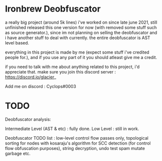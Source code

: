 # Ironbrew Deobfuscator

a really big project (around 5k lines) i've worked on since late june 2021, still unfinished
released this one version for now (with removed some stuff such as source generator.), since im not planning on selling the deobfuscator and i have another stuff to deal with currently.
the entire deobfuscator is AST level based.

everything in this project is made by me (expect some stuff i've credited people for.), and if you use any part of it you should atleast give me a credit.

if you need to talk with me about anything related to this project, i'd appreciate that.
make sure you join this discord server :
https://discord.io/glacier_

Add me on discord :
Cyclops#0003

# TODO

Deobfuscator analysis:

Intermediate Level (AST & etc) : fully done.
Low Level : still in work.

Deobfuscator TODO list : low-level control flow passes only, topological sorting for nodes with kosaraju's algorithm for SCC detection (for control flow obfuscation purposes), string decryption, undo test spam mutate garbage etc.
